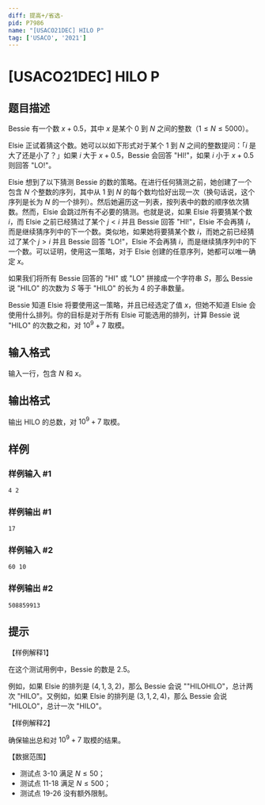 ```yaml
---
diff: 提高+/省选-
pid: P7986
name: "[USACO21DEC] HILO P"
tag: ['USACO', '2021']
---
```

# [USACO21DEC] HILO P
## 题目描述

Bessie 有一个数 $x+0.5$，其中 $x$ 是某个 $0$ 到 $N$ 之间的整数（$1\le N\le 5000$）。

Elsie 正试着猜这个数。她可以以如下形式对于某个 $1$ 到 $N$ 之间的整数提问：「$i$ 是大了还是小了？」如果 $i$ 大于 $x+0.5$，Bessie 会回答 "HI!"，如果 $i$ 小于 $x+0.5$ 则回答 "LO!"。

Elsie 想到了以下猜测 Bessie 的数的策略。在进行任何猜测之前，她创建了一个包含 $N$ 个整数的序列，其中从 $1$ 到 $N$ 的每个数均恰好出现一次（换句话说，这个序列是长为 $N$ 的一个排列）。然后她遍历这一列表，按列表中的数的顺序依次猜数。然而，Elsie 会跳过所有不必要的猜测。也就是说，如果 Elsie 将要猜某个数 $i$，而 Elsie 之前已经猜过了某个 $j < i$ 并且 Bessie 回答 "HI!"，Elsie 不会再猜 $i$，而是继续猜序列中的下一个数。类似地，如果她将要猜某个数 $i$，而她之前已经猜过了某个 $j > i$ 并且 Bessie 回答 "LO!"，Elsie 不会再猜 $i$，而是继续猜序列中的下一个数。可以证明，使用这一策略，对于 Elsie 创建的任意序列，她都可以唯一确定 $x$。

如果我们将所有 Bessie 回答的 "HI" 或 "LO" 拼接成一个字符串 $S$，那么 Bessie 说 "HILO" 的次数为 $S$ 等于 "HILO" 的长为 $4$ 的子串数量。

Bessie 知道 Elsie 将要使用这一策略，并且已经选定了值 $x$，但她不知道 Elsie 会使用什么排列。你的目标是对于所有 Elsie 可能选用的排列，计算 Bessie 说 "HILO" 的次数之和，对 $10^9+7$ 取模。
## 输入格式

输入一行，包含 $N$ 和 $x$。
## 输出格式

输出 HILO 的总数，对 $10^9+7$ 取模。
## 样例

### 样例输入 #1
```
4 2
```
### 样例输出 #1
```
17
```
### 样例输入 #2
```
60 10
```
### 样例输出 #2
```
508859913
```
## 提示

【样例解释1】

在这个测试用例中，Bessie 的数是 $2.5$。

例如，如果 Elsie 的排列是 $(4,1,3,2)$，那么 Bessie 会说 ""HILOHILO"，总计两次 "HILO"。又例如，如果 Elsie 的排列是 $(3,1,2,4)$，那么 Bessie 会说 "HILOLO"，总计一次 "HILO"。

【样例解释2】

确保输出总和对 $10^9+7$ 取模的结果。

【数据范围】

- 测试点 3-10 满足 $N\le 50$；
- 测试点 11-18 满足 $N\le 500$；
- 测试点 19-26 没有额外限制。
